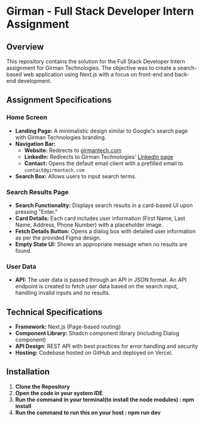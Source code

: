 # Girman - Full Stack Developer Intern Assignment

## Overview

This repository contains the solution for the Full Stack Developer Intern assignment for Girman Technologies. The objective was to create a search-based web application using Next.js with a focus on front-end and back-end development.

## Assignment Specifications

### Home Screen
- **Landing Page:** A minimalistic design similar to Google's search page with Girman Technologies branding.
- **Navigation Bar:** 
  - **Website:** Redirects to [girmantech.com](https://girmantech.com)
  - **LinkedIn:** Redirects to Girman Technologies' [LinkedIn page](https://www.linkedin.com/company/girman-technologies)
  - **Contact:** Opens the default email client with a prefilled email to `contact@girmantech.com`
- **Search Box:** Allows users to input search terms.

### Search Results Page
- **Search Functionality:** Displays search results in a card-based UI upon pressing "Enter."
- **Card Details:** Each card includes user information (First Name, Last Name, Address, Phone Number) with a placeholder image.
- **Fetch Details Button:** Opens a dialog box with detailed user information as per the provided Figma design.
- **Empty State UI:** Shows an appropriate message when no results are found.

### User Data
- **API:** The user data is passed through an API in JSON format. An API endpoint is created to fetch user data based on the search input, handling invalid inputs and no results.

## Technical Specifications

- **Framework:** Next.js (Page-based routing)
- **Component Library:** Shadcn component library (including Dialog component)
- **API Design:** REST API with best practices for error handling and security
- **Hosting:** Codebase hosted on GitHub and deployed on Vercel.

## Installation

1. **Clone the Repository**
2. **Open the code in your system IDE**
3. **Run the command in your terminal(to install the node modules) : npm install**
4. **Run the command to run this on your host : npm run dev**
